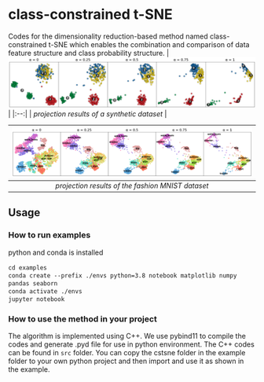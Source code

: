 # class-constrained t-SNE
Codes for the dimensionality reduction-based method named class-constrained t-SNE which enables the combination and comparison of data feature structure and class probability structure.
|![projection results of a synthetic dataset](demoshowcase.png)|
|:--:| 
| *projection results of a synthetic dataset* |

|![projection results of a synthetic dataset](fashionshowcase.png)|
|:--:| 
| *projection results of the fashion MNIST dataset* |
## Usage
### How to run examples
python and conda is installed
```
cd examples
conda create --prefix ./envs python=3.8 notebook matplotlib numpy pandas seaborn
conda activate ./envs
jupyter notebook

```
### How to use the method in your project
The algorithm is implemented using C++. We use pybind11 to compile the codes and generate .pyd file for use in python environment. The C++ codes can be found in `src` folder. You can copy the cstsne folder in the example folder to your own python project and then import and use it as shown in the example.

